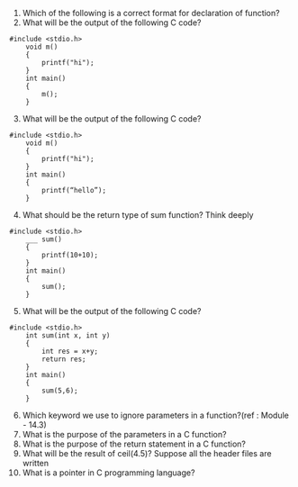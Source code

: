1. Which of the following is a correct format for declaration of function?
2. What will be the output of the following C code?
```
#include <stdio.h>
    void m()
    {
        printf("hi");
    }
    int main()
    {
        m();
    }
```
3. What will be the output of the following C code?
```
#include <stdio.h>
    void m()
    {
        printf("hi");
    }
    int main()
    {
        printf(“hello”);
    }
```
4. What should be the return type of sum function? Think deeply
```
#include <stdio.h>
    ___ sum()
    {
        printf(10+10);
    }
    int main()
    {
        sum();
    }
```
5. What will be the output of the following C code?
```
#include <stdio.h>
    int sum(int x, int y)
    {
    	int res = x+y;
        return res;
    }
    int main()
    {
        sum(5,6);
    }
```
6. Which keyword we use to ignore parameters in a function?(ref : Module - 14.3)
7. What is the purpose of the parameters in a C function?
8. What is the purpose of the return statement in a C function?
9. What will be the result of ceil(4.5)? Suppose all the header files are written
10. What is a pointer in C programming language?





